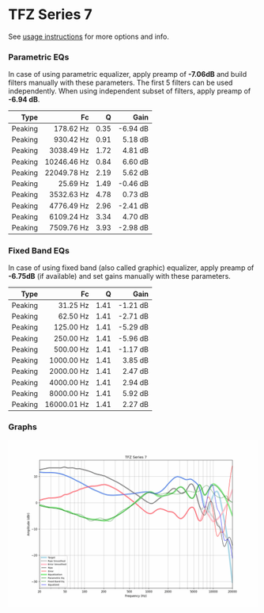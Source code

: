 # TFZ Series 7
See [usage instructions](https://github.com/jaakkopasanen/AutoEq#usage) for more options and info.

### Parametric EQs
In case of using parametric equalizer, apply preamp of **-7.06dB** and build filters manually
with these parameters. The first 5 filters can be used independently.
When using independent subset of filters, apply preamp of **-6.94 dB**.

| Type    | Fc          |    Q | Gain     |
|--------:|------------:|-----:|---------:|
| Peaking | 178.62 Hz   | 0.35 | -6.94 dB |
| Peaking | 930.42 Hz   | 0.91 | 5.18 dB  |
| Peaking | 3038.49 Hz  | 1.72 | 4.81 dB  |
| Peaking | 10246.46 Hz | 0.84 | 6.60 dB  |
| Peaking | 22049.78 Hz | 2.19 | 5.62 dB  |
| Peaking | 25.69 Hz    | 1.49 | -0.46 dB |
| Peaking | 3532.63 Hz  | 4.78 | 0.73 dB  |
| Peaking | 4776.49 Hz  | 2.96 | -2.41 dB |
| Peaking | 6109.24 Hz  | 3.34 | 4.70 dB  |
| Peaking | 7509.76 Hz  | 3.93 | -2.98 dB |

### Fixed Band EQs
In case of using fixed band (also called graphic) equalizer, apply preamp of **-6.75dB**
(if available) and set gains manually with these parameters.

| Type    | Fc          |    Q | Gain     |
|--------:|------------:|-----:|---------:|
| Peaking | 31.25 Hz    | 1.41 | -1.21 dB |
| Peaking | 62.50 Hz    | 1.41 | -2.71 dB |
| Peaking | 125.00 Hz   | 1.41 | -5.29 dB |
| Peaking | 250.00 Hz   | 1.41 | -5.96 dB |
| Peaking | 500.00 Hz   | 1.41 | -1.17 dB |
| Peaking | 1000.00 Hz  | 1.41 | 3.85 dB  |
| Peaking | 2000.00 Hz  | 1.41 | 2.47 dB  |
| Peaking | 4000.00 Hz  | 1.41 | 2.94 dB  |
| Peaking | 8000.00 Hz  | 1.41 | 5.92 dB  |
| Peaking | 16000.01 Hz | 1.41 | 2.27 dB  |

### Graphs
![](./TFZ%20Series%207.png)